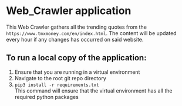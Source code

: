 # Web_Crawler application
This Web Crawler gathers all the trending quotes from the `https://www.tmxmoney.com/en/index.html`.
The content will be updated every hour if any changes has occurred on said website.



## To run a local copy of the application:  
  1) Ensure that you are running in a virtual environment  
  2) Navigate to the root git repo directory  
  3) `pip3 install -r requirements.txt`  
      This command will ensure that the virtual environment has all the
        required python packages
